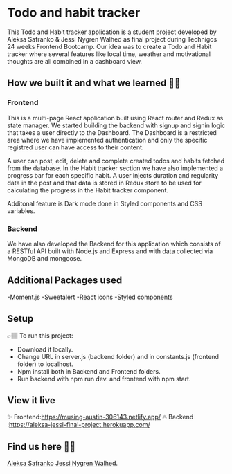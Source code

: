 # Todo and habit tracker

This Todo and Habit tracker application is a student project developed by Aleksa Safranko & Jessi Nygren Walhed as final project during Technigos 24 weeks Frontend Bootcamp.
Our idea was to create a Todo and Habit tracker where several features like local time, weather and motivational thoughts are all combined in a dashboard view.

## How we built it and what we learned 👩‍💻

### Frontend

This is a multi-page React application built using React router and Redux as state manager. We started building the backend with signup and signin logic that takes a user directly to the Dashboard. The Dashboard is a restricted area where we have implemented authentication and only the specific registred user can have access to their content.

A user can post, edit, delete and complete created todos and habits fetched from the database. In the Habit tracker section we have also implemented a progress bar for each specific habit. A user injects duration and regularity data in the post and that data is stored in Redux store to be used for calculating the progress in the Habit tracker component.

Additonal feature is Dark mode done in Styled components and CSS variables.

### Backend

We have also developed the Backend for this application which consists of a RESTful API built with Node.js and Express and with data collected via MongoDB and mongoose.


## Additional Packages used

-Moment.js
-Sweetalert
-React icons
-Styled components


## Setup

👉🏽 To run this project:
- Download it locally.
- Change URL in server.js (backend folder) and in constants.js (frontend folder) to localhost. 
- Npm install both in Backend and Frontend folders. 
- Run backend with npm run dev. and frontend with npm start.

## View it live

✨ Frontend:https://musing-austin-306143.netlify.app/
🔥 Backend :https://aleksa-jessi-final-project.herokuapp.com/


## Find us here 👯‍♀️

<a href="https://a1eksa-portfoliotechnigo.netlify.app/"> Aleksa Safranko</a> 
<a href="https://github.com/hemmahosjessi">Jessi Nygren Walhed</a>. 
